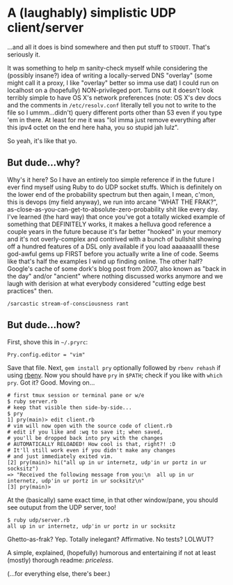 # A (laughably) simplistic UDP client/server

...and all it does is bind somewhere and then put stuff to `STDOUT`. That's seriously it.

It was something to help m sanity-check myself while considering the (possibly insane?) idea of writing a locally-served DNS "overlay" (some might call it a proxy, I like "overlay" better so imma use dat) I could run on localhost on a (hopefully) NON-privileged port. Turns out it doesn't look terribly simple to have OS X's network preferences (note: OS X's dev docs and the comments in `/etc/resolv.conf` literally tell you not to write to the file so I ummm...didn't) query different ports other than 53 even if you type 'em in there. At least for me it was "lol imma just remove everything after this ipv4 octet on the end here haha, you so stupid jah lulz".

So yeah, it's like that yo.

## But dude...why?

Why's it here? So I have an entirely too simple reference if in the future I ever find myself using Ruby to do UDP socket stuffs. Which is definitely on the lower end of the probability spectrum but then again, I mean, c'mon, this is devops (my field anyway), we run into arcane "WHAT THE FRAK?", as-close-as-you-can-get-to-absolute-zero-probability shit like every day. I've learned (the hard way) that once you've got a totally wicked example of something that DEFINITELY works, it makes a helluva good reference a couple years in the future because it's far better "hooked" in your memory and it's not overly-complex and contrived with a bunch of bullshit showing off a hundred features of a DSL only available if you load aaaaaaallll these god-awful gems up FIRST before you actually write a line of code. Seems like that's half the examples I wind up finding online. The other half? Google's cache of some dork's blog post from 2007, also known as "back in the day" and/or "ancient" where nothing discussed works anymore and we laugh with derision at what everybody considered "cutting edge best practices" then.

`/sarcastic stream-of-consciousness rant`

## But dude...how?

First, shove this in `~/.pryrc`:

`Pry.config.editor = "vim"`

Save that file. Next, `gem install pry` optionally followed by `rbenv rehash` if using [rbenv](http://github.com/rbenv/rbenv). Now you should have `pry` in `$PATH`; check if you like with `which pry`. Got it? Good. Moving on...

```
# first tmux session or terminal pane or w/e
$ ruby server.rb
# keep that visible then side-by-side... 
$ pry
1] pry(main)> edit client.rb
# vim will now open with the source code of client.rb
# edit if you like and :wq to save it; when saved,
# you'll be dropped back into pry with the changes
# AUTOMATICALLY RELOADED! How cool is that, right?! :D
# It'll still work even if you didn't make any changes
# and just immediately exited vim.
[2] pry(main)> hi("all up in ur internetz, udp'in ur portz in ur socksitz")
=> "Received the following message from you:\n  all up in ur internetz, udp'in ur portz in ur socksitz\n"
[3] pry(main)>
```

At the (basically) same exact time, in that other window/pane, you should see outuput from the UDP server, too!

```
$ ruby udp/server.rb
all up in ur internetz, udp'in ur portz in ur socksitz

```

Ghetto-as-frak? Yep. Totally inelegant? Affirmative. No tests? LOLWUT?

A simple, explained, (hopefully) humorous and entertaining if not at least (mostly) thorough readme: *priceless*.

(...for everything else, there's beer.)

